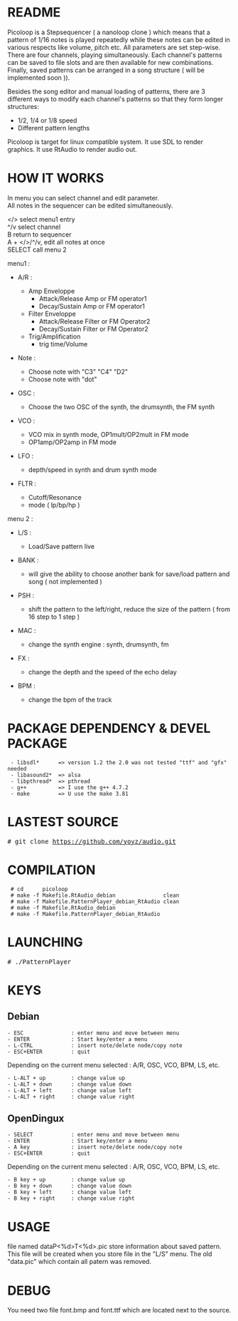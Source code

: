 # README

Picoloop is a Stepsequencer  ( a nanoloop clone ) which means that a pattern of 1/16 notes is played repeatedly while these notes can be edited in various respects like volume, pitch etc. 
All parameters are set step-wise.            
There are four channels, playing simultaneously. 
Each channel's patterns can be saved to file slots  and are then available for new combinations. 
Finally, saved patterns can be arranged in a song structure ( will be implemented soon )).

Besides the song editor and manual loading of patterns, there are 3 different ways to modify each channel's patterns so that they form longer structures:                                       

- 1/2, 1/4 or 1/8 speed                                                                        
- Different pattern lengths


Picoloop is target for linux compatible system.
It use SDL     to render graphics.
It use RtAudio to render audio out.


# HOW IT WORKS

In menu you can select channel and edit parameter.                                           
All notes in the sequencer can be edited simultaneously.                                       

</>             select menu1 entry                                                             
^/v             select channel                                                                 
B               return to sequencer                                                            
A + </>/^/v,    edit all notes at once                                                         
SELECT          call menu 2                                                                    
        
        
menu1 : 
- A/R : 
    - Amp Enveloppe 
        - Attack/Release Amp or FM operator1                                                   
        - Decay/Sustain Amp or FM operator1                                                    
    - Filter Enveloppe                                                                         
        - Attack/Release Filter or FM Operator2                                                
        - Decay/Sustain Filter or FM Operator2                                                 
    -  Trig/Amplification
         - trig time/Volume                                                                    

- Note : 
    - Choose note with "C3" "C4" "D2"                                                          
    - Choose note with "dot"                                                                   
    
- OSC : 
    - Choose the two OSC of the synth, the drumsynth, the FM synth                             

- VCO : 
    - VCO mix in synth mode, OP1mult/OP2mult in FM mode                                        
    - OP1amp/OP2amp in FM mode                                                                 
    
- LFO : 
    - depth/speed in synth and drum synth mode                                                 

- FLTR : 
    - Cutoff/Resonance
    - mode ( lp/bp/hp )


menu 2 :
- L/S :
    - Load/Save pattern live

- BANK :
    - will give the ability to choose another bank for save/load pattern and song ( not implemented )

- PSH :
    - shift the pattern to the left/right, reduce the size of the pattern ( from 16 step to 1 step )

- MAC :
    - change the synth engine : synth, drumsynth, fm

- FX :
    - change the depth and the speed of the echo delay

- BPM :
    - change the bpm of the track






# PACKAGE DEPENDENCY & DEVEL PACKAGE

     - libsdl*      => version 1.2 the 2.0 was not tested "ttf" and "gfx" needed
     - libasound2*  => alsa
     - libpthread*  => pthread
     - g++          => I use the g++ 4.7.2  
     - make         => U use the make 3.81


# LASTEST SOURCE

<tt> # git clone https://github.com/yoyz/audio.git </tt> </br>


# COMPILATION

     # cd      picoloop
     # make -f Makefile.RtAudio_debian               clean
     # make -f Makefile.PatternPlayer_debian_RtAudio clean
     # make -f Makefile.RtAudio_debian
     # make -f Makefile.PatternPlayer_debian_RtAudio

# LAUNCHING

<tt> # ./PatternPlayer				</tt> <br>



# KEYS

## Debian

    - ESC               : enter menu and move between menu
    - ENTER             : Start key/enter a menu
    - L-CTRL            : insert note/delete node/copy note
    - ESC+ENTER         : quit

Depending on the current menu selected : A/R, OSC, VCO, BPM, LS, etc.

    - L-ALT + up        : change value up
    - L-ALT + down      : change value down
    - L-ALT + left      : change value left
    - L-ALT + right     : change value right


## OpenDingux

    - SELECT            : enter menu and move between menu
    - ENTER             : Start key/enter a menu
    - A key             : insert note/delete node/copy note
    - ESC+ENTER         : quit

Depending on the current menu selected : A/R, OSC, VCO, BPM, LS, etc.

    - B key + up        : change value up
    - B key + down      : change value down
    - B key + left      : change value left 
    - B key + right     : change value right

# USAGE

file named dataP<%d>T<%d>.pic store information about saved pattern.
This file will be created when you store file in the "L/S" menu.
The old "data.pic" which contain all patern was removed.


# DEBUG

You need two file font.bmp and font.ttf which are located next to the source.








